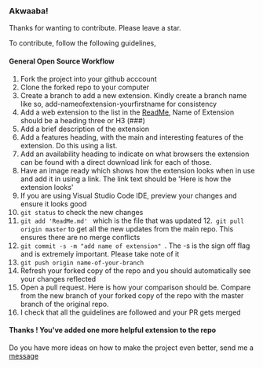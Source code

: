### Akwaaba! 
Thanks for wanting to contribute. 
Please leave a star.

To contribute, follow the following guidelines, 

#### General Open Source Workflow
1. Fork the project into your github acccount
2. Clone the forked repo to your computer
3. Create a branch to add a new extension. Kindly create a branch name like so, add-nameofextension-yourfirstname for consistency
4. Add a web extension to the list in the [ReadMe](https://github.com/KarenEfereyan/extensions-4-every-developer/blob/master/README.md), Name of Extension should be a heading three or H3 (###)
5. Add a brief description of the extension
6. Add a features heading, with the main and interesting features of the extension. Do this using a list. 
7. Add an availability heading to indicate on what browsers the extension can be found with a direct download link for each of those.
8. Have an image ready which shows how the extension looks when in use and add it in using a link. The link text should be 'Here is how the extension looks'
9. If you are using Visual Studio Code IDE, preview your changes and ensure it looks good
10. ```git status``` to check the new changes
11. ```git add 'ReadMe.md' ``` which is the file that was updated
12.``` git pull origin master``` to get all the new updates from the main repo. This ensures there are no merge conflicts
13. ```git commit -s -m "add name of extension" ```. The -s is the sign off flag and is extremely important. Please take note of it
14. ```git push origin name-of-your-branch``` 
15. Refresh your forked copy of the repo and you should automatically see your changes reflected
16. Open a pull request. Here is how your comparison should be. Compare from the new branch of your forked copy of the repo with the master branch of the 
original repo.
17. I check that all the guidelines are followed and your PR gets merged

#### Thanks ! You've added one more helpful extension to the repo

Do you have more ideas on how to make the project even better, send me a <a target= "_blank" href="mailto:thedevkaren@gmail.com">message</a>
